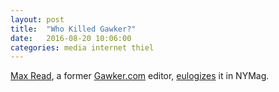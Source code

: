 ```yaml
---
layout: post
title:  "Who Killed Gawker?"
date:   2016-08-20 10:06:00
categories: media internet thiel
---
```


[Max Read](https://twitter.com/max_read), a former [Gawker.com](http://gawker.com/gawker-com-to-end-operations-next-week-1785455712) editor, [eulogizes](http://nymag.com/selectall/2016/08/did-i-kill-gawker.html) it in NYMag.
